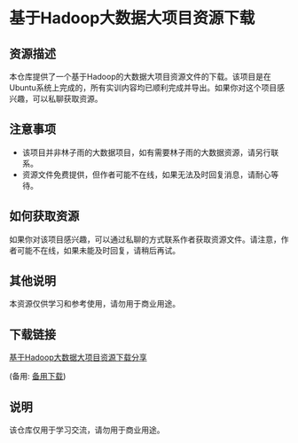 # 基于Hadoop大数据大项目资源下载

## 资源描述

本仓库提供了一个基于Hadoop的大数据大项目资源文件的下载。该项目是在Ubuntu系统上完成的，所有实训内容均已顺利完成并导出。如果你对这个项目感兴趣，可以私聊获取资源。

## 注意事项

- 该项目并非林子雨的大数据项目，如有需要林子雨的大数据资源，请另行联系。
- 资源文件免费提供，但作者可能不在线，如果无法及时回复消息，请耐心等待。

## 如何获取资源

如果你对该项目感兴趣，可以通过私聊的方式联系作者获取资源文件。请注意，作者可能不在线，如果未能及时回复，请稍后再试。

## 其他说明

本资源仅供学习和参考使用，请勿用于商业用途。

## 下载链接
[基于Hadoop大数据大项目资源下载分享](https://pan.quark.cn/s/18f00dca291b) 

(备用: [备用下载](https://pan.baidu.com/s/15nt-LVwaSGzFVkie6C0s9g?pwd=1234))

## 说明

该仓库仅用于学习交流，请勿用于商业用途。
